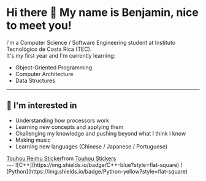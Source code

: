 # Hi there 👋 My name is Benjamin, nice to meet you!

I'm a Computer Science / Software Engineering student at Instituto Tecnológico de Costa Rica (TEC).  
It's my first year and I'm currently learning:

- Object-Oriented Programming  
- Computer Architecture  
- Data Structures  

---

## 🌱 I'm interested in
- Understanding how processors work 
- Learning new concepts and applying them  
- Challenging my knowledge and pushing beyond what I think I know
- Making music 
- Learning new languages (Chinese / Japanese / Portuguese)  
<div class="tenor-gif-embed" data-postid="22023426" data-share-method="host" data-aspect-ratio="0.940625" data-width="100%"><a href="https://tenor.com/view/touhou-reimu-fumo-club-penguin-dance-gif-22023426">Touhou Reimu Sticker</a>from <a href="https://tenor.com/search/touhou-stickers">Touhou Stickers</a></div> <script type="text/javascript" async src="https://tenor.com/embed.js"></script>
---
![C++](https://img.shields.io/badge/C++-blue?style=flat-square)
![Python](https://img.shields.io/badge/Python-yellow?style=flat-square)
<!--[MIPS](https://img.shields.io/badge/MIPS-%23FF6347?style=flat&logo=assembly)>
<!--[x86](https://img.shields.io/badge/x86-%2300BFFF?style=flat&logo=assembly)>
---
> いざ、倒れ逝くその時まで  
> *Onward, until the moment I fall.*
